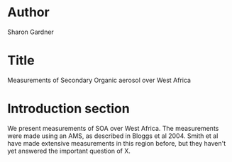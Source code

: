 # Author 
Sharon Gardner

# Title
Measurements of Secondary Organic aerosol over West Africa


# Introduction section
We present measurements of SOA over West Africa.
The measurements were made using an AMS, as described in Bloggs et al 2004.
Smith et al have made extensive measurements in this region before, but they haven't yet answered the important question of X.

